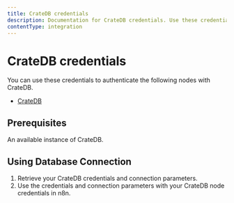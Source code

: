 ```yaml
---
title: CrateDB credentials
description: Documentation for CrateDB credentials. Use these credentials to authenticate CrateDB in n8n, a workflow automation platform.
contentType: integration
---
```


# CrateDB credentials

You can use these credentials to authenticate the following nodes with CrateDB.

- [CrateDB](/integrations/builtin/app-nodes/n8n-nodes-base.cratedb/)

## Prerequisites

An available instance of CrateDB. 

## Using Database Connection

1. Retrieve your CrateDB credentials and connection parameters.
2. Use the credentials and connection parameters with your CrateDB node credentials in n8n.

